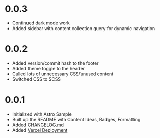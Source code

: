 # 0.0.3

- Continued dark mode work
- Added sidebar with content collection query for dynamic navigation

# 0.0.2

- Added version/commit hash to the footer
- Added theme toggle to the header
- Culled lots of unnecessary CSS/unused content
- Switched CSS to SCSS

# 0.0.1

- Initialized with Astro Sample
- Built up the README with Content Ideas, Badges, Formatting
- Added [CHANGELOG.md](./CHANGELOG.md)
- Added [Vercel Deployment](https://handbook.xevion.dev)